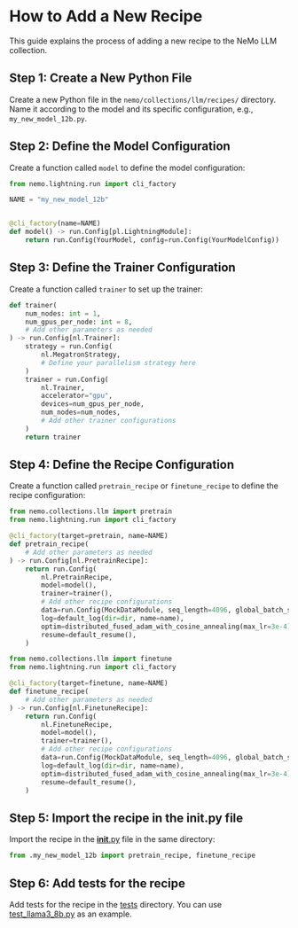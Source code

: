 # How to Add a New Recipe

This guide explains the process of adding a new recipe to the NeMo LLM collection.

## Step 1: Create a New Python File

Create a new Python file in the `nemo/collections/llm/recipes/` directory. Name it according to the model and its specific configuration, e.g., `my_new_model_12b.py`.

## Step 2: Define the Model Configuration

Create a function called `model` to define the model configuration:

```python
from nemo.lightning.run import cli_factory

NAME = "my_new_model_12b"


@cli_factory(name=NAME)
def model() -> run.Config[pl.LightningModule]:
    return run.Config(YourModel, config=run.Config(YourModelConfig))
```

## Step 3: Define the Trainer Configuration

Create a function called `trainer` to set up the trainer:

```python
def trainer(
    num_nodes: int = 1,
    num_gpus_per_node: int = 8,
    # Add other parameters as needed
) -> run.Config[nl.Trainer]:
    strategy = run.Config(
        nl.MegatronStrategy,
        # Define your parallelism strategy here
    )
    trainer = run.Config(
        nl.Trainer,
        accelerator="gpu",
        devices=num_gpus_per_node,
        num_nodes=num_nodes,
        # Add other trainer configurations
    )
    return trainer
```

## Step 4: Define the Recipe Configuration

Create a function called `pretrain_recipe` or `finetune_recipe` to define the recipe configuration:

```python
from nemo.collections.llm import pretrain
from nemo.lightning.run import cli_factory

@cli_factory(target=pretrain, name=NAME)
def pretrain_recipe(
    # Add other parameters as needed
) -> run.Config[nl.PretrainRecipe]:
    return run.Config(
        nl.PretrainRecipe,
        model=model(),
        trainer=trainer(),
        # Add other recipe configurations
        data=run.Config(MockDataModule, seq_length=4096, global_batch_size=512, micro_batch_size=1),
        log=default_log(dir=dir, name=name),
        optim=distributed_fused_adam_with_cosine_annealing(max_lr=3e-4),
        resume=default_resume(),
    )
```

```python
from nemo.collections.llm import finetune
from nemo.lightning.run import cli_factory

@cli_factory(target=finetune, name=NAME)
def finetune_recipe(
    # Add other parameters as needed
) -> run.Config[nl.FinetuneRecipe]:
    return run.Config(
        nl.FinetuneRecipe,
        model=model(),
        trainer=trainer(),
        # Add other recipe configurations
        data=run.Config(MockDataModule, seq_length=4096, global_batch_size=512, micro_batch_size=1),
        log=default_log(dir=dir, name=name),
        optim=distributed_fused_adam_with_cosine_annealing(max_lr=3e-4),
        resume=default_resume(),
    )
```


## Step 5: Import the recipe in the __init__.py file

Import the recipe in the [__init__.py](__init__.py) file in the same directory:

```python
from .my_new_model_12b import pretrain_recipe, finetune_recipe
```


## Step 6: Add tests for the recipe

Add tests for the recipe in the [tests](../../../../tests/collections/llm/recipes) directory. You can use [test_llama3_8b.py](../../../../tests/collections/llm/recipes/test_llama3_8b.py) as an example.
